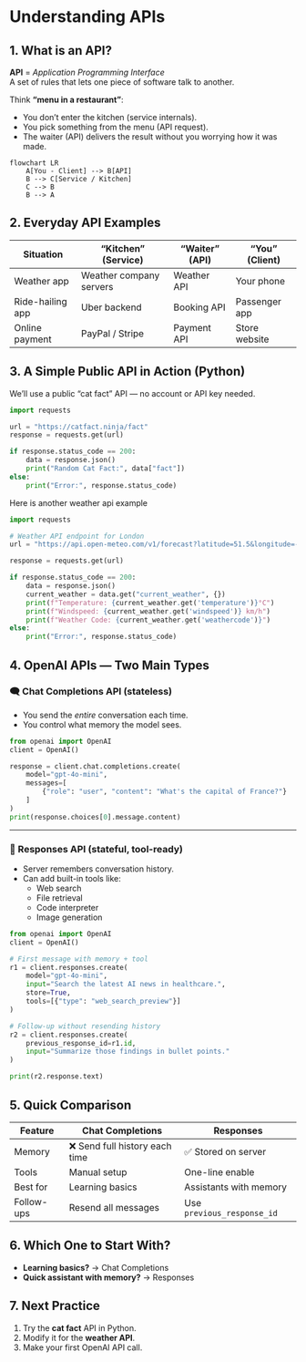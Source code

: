 # Understanding APIs

## 1. What is an API?

**API** = _Application Programming Interface_  
A set of rules that lets one piece of software talk to another.

Think **“menu in a restaurant”**:

- You don’t enter the kitchen (service internals).
- You pick something from the menu (API request).
- The waiter (API) delivers the result without you worrying how it was made.

```mermaid
flowchart LR
    A[You - Client] --> B[API]
    B --> C[Service / Kitchen]
    C --> B
    B --> A
```

## 2. Everyday API Examples

| Situation        | “Kitchen” (Service)     | “Waiter” (API) | “You” (Client) |
| ---------------- | ----------------------- | -------------- | -------------- |
| Weather app      | Weather company servers | Weather API    | Your phone     |
| Ride-hailing app | Uber backend            | Booking API    | Passenger app  |
| Online payment   | PayPal / Stripe         | Payment API    | Store website  |

## 3. A Simple Public API in Action (Python)

We’ll use a public “cat fact” API — no account or API key needed.

```python
import requests

url = "https://catfact.ninja/fact"
response = requests.get(url)

if response.status_code == 200:
    data = response.json()
    print("Random Cat Fact:", data["fact"])
else:
    print("Error:", response.status_code)
```

Here is another weather api example

```python
import requests

# Weather API endpoint for London
url = "https://api.open-meteo.com/v1/forecast?latitude=51.5&longitude=-0.12&current_weather=true"

response = requests.get(url)

if response.status_code == 200:
    data = response.json()
    current_weather = data.get("current_weather", {})
    print(f"Temperature: {current_weather.get('temperature')}°C")
    print(f"Windspeed: {current_weather.get('windspeed')} km/h")
    print(f"Weather Code: {current_weather.get('weathercode')}")
else:
    print("Error:", response.status_code)

```

## 4. OpenAI APIs — Two Main Types

### 🗨️ Chat Completions API (stateless)

- You send the _entire_ conversation each time.
- You control what memory the model sees.

```python
from openai import OpenAI
client = OpenAI()

response = client.chat.completions.create(
    model="gpt-4o-mini",
    messages=[
        {"role": "user", "content": "What's the capital of France?"}
    ]
)
print(response.choices[0].message.content)
```

---

### 🧠 Responses API (stateful, tool-ready)

- Server remembers conversation history.
- Can add built-in tools like:
  - Web search
  - File retrieval
  - Code interpreter
  - Image generation

```python
from openai import OpenAI
client = OpenAI()

# First message with memory + tool
r1 = client.responses.create(
    model="gpt-4o-mini",
    input="Search the latest AI news in healthcare.",
    store=True,
    tools=[{"type": "web_search_preview"}]
)

# Follow-up without resending history
r2 = client.responses.create(
    previous_response_id=r1.id,
    input="Summarize those findings in bullet points."
)

print(r2.response.text)
```

## 5. Quick Comparison

| Feature    | Chat Completions               | Responses                  |
| ---------- | ------------------------------ | -------------------------- |
| Memory     | ❌ Send full history each time | ✅ Stored on server        |
| Tools      | Manual setup                   | One-line enable            |
| Best for   | Learning basics                | Assistants with memory     |
| Follow-ups | Resend all messages            | Use `previous_response_id` |

## 6. Which One to Start With?

- **Learning basics?** → Chat Completions
- **Quick assistant with memory?** → Responses

## 7. Next Practice

1. Try the **cat fact** API in Python.
2. Modify it for the **weather API**.
3. Make your first OpenAI API call.
